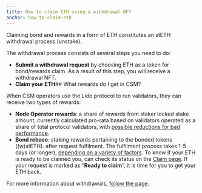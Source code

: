 ```yaml
---
title: How to claim ETH using a withdrawal NFT
anchor: how-to-claim-eth
---
```


Claiming bond and rewards in a form of ETH constitutes an stETH withdrawal process (unstake).

The withdrawal process consists of several steps you need to do:

- **Submit a withdrawal request** by choosing ETH as a token for bond/rewards claim. As a result of this step, you will receive a withdrawal NFT.
- **Claim your ETH**## What rewards do I get in CSM?

When CSM operators use the Lido protocol to run validators, they can receive two types of rewards:

- **Node Operator rewards**: a share of rewards from staker locked stake amount, currently calculated pro-rata based on validators operated as a share of total protocol validators, with [possible reductions for bad performance](https://operatorportal.lido.fi/modules/community-staking-module#block-c6dc8d00f13243fcb17de3fa07ecc52c).
- **Bond rebase**: staking rewards pertaining to the bonded tokens ((w)stETH). after request fulfilment. The fulfilment process takes 1-5 days (or longer), [depending on a variety of factors](https://help.lido.fi/en/articles/7858315-how-long-does-an-ethereum-withdrawal-take). To know if your ETH is ready to be claimed you, can check its status on the [Claim page](https://stake.lido.fi/withdrawals/claim). If your request is marked as “**Ready to claim**”, it is time for you to get your ETH back.

For more information about withdrawals, [follow the page](https://help.lido.fi/en/collections/3993867-ethereum-withdrawals).

